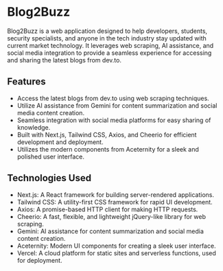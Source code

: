 # Blog2Buzz

Blog2Buzz is a web application designed to help developers, students, security specialists, and anyone in the tech industry stay updated with current market technology. It leverages web scraping, AI assistance, and social media integration to provide a seamless experience for accessing and sharing the latest blogs from dev.to.

## Features

- Access the latest blogs from dev.to using web scraping techniques.
- Utilize AI assistance from Gemini for content summarization and social media content creation.
- Seamless integration with social media platforms for easy sharing of knowledge.
- Built with Next.js, Tailwind CSS, Axios, and Cheerio for efficient development and deployment.
- Utilizes the modern components from Aceternity for a sleek and polished user interface.

## Technologies Used

- Next.js: A React framework for building server-rendered applications.
- Tailwind CSS: A utility-first CSS framework for rapid UI development.
- Axios: A promise-based HTTP client for making HTTP requests.
- Cheerio: A fast, flexible, and lightweight jQuery-like library for web scraping.
- Gemini: AI assistance for content summarization and social media content creation.
- Aceternity: Modern UI components for creating a sleek user interface.
- Vercel: A cloud platform for static sites and serverless functions, used for deployment.


